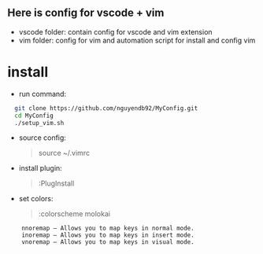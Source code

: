 ## Here is config for vscode + vim
- vscode folder: contain config for vscode and vim extension
- vim folder: config for vim and automation script for install and config vim

# install

- run command:
```sh
  git clone https://github.com/nguyendb92/MyConfig.git
  cd MyConfig
  ./setup_vim.sh
```
- source config:
  > source ~/.vimrc
- install plugin:
  > :PlugInstall
- set colors:
  > :colorscheme molokai

```
    nnoremap – Allows you to map keys in normal mode.
    inoremap – Allows you to map keys in insert mode.
    vnoremap – Allows you to map keys in visual mode.
```